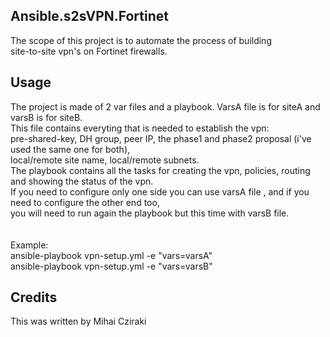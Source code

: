 <snippet>
  <content>

## Ansible.s2sVPN.Fortinet

The scope of this project is to automate the process of building 
<br>site-to-site vpn's on Fortinet firewalls.
<br>
 

## Usage

The project is made of 2 var files and a playbook. VarsA file is for siteA and varsB is for siteB.
<br> This file contains everyting that is needed to establish the vpn: 
<br>pre-shared-key, DH group, peer IP, the phase1 and phase2 proposal (i've used the same one for both),
<br>local/remote site name, local/remote subnets.
<br>The playbook contains all the tasks for creating the vpn, policies, routing and showing the status of the vpn.
<br>If you need to configure only one side you can use varsA file , and if you need to configure the other end too,
<br>you will need to run again the playbook but this time with varsB file.  
<br>
<br>Example:
<br>ansible-playbook  vpn-setup.yml -e "vars=varsA" 
<br>ansible-playbook  vpn-setup.yml -e "vars=varsB"


## Credits
This was written by Mihai Cziraki
</content>
</snippet>
